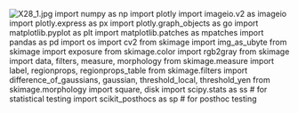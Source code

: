 ![X28_1.jpg](attachment:71061e72-69c1-42a6-be67-21d2a0836245.jpg)
import numpy as np
import plotly
import imageio.v2 as imageio
import plotly.express as px
import plotly.graph_objects as go
import matplotlib.pyplot as plt
import matplotlib.patches as mpatches
import pandas as pd
import os
import cv2 
from skimage import img_as_ubyte
from skimage import exposure
from skimage.color import rgb2gray
from skimage import data, filters, measure, morphology
from skimage.measure import label, regionprops, regionprops_table
from skimage.filters import difference_of_gaussians, gaussian, threshold_local, threshold_yen
from skimage.morphology import square, disk
import scipy.stats as ss # for statistical testing
import scikit_posthocs as sp # for posthoc testing

